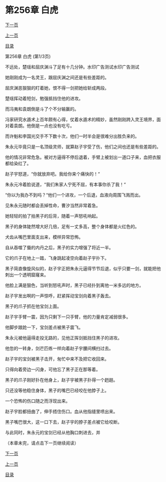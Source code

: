<h1>第256章    白虎</h1>
            <div><p><a href="./766_%E7%AC%AC256%E7%AB%A0_%E7%99%BD%E8%99%8E.md">下一页</a></p><p><a href="./764_%E7%AC%AC255%E7%AB%A0_%E5%A4%A9%E7%9F%9B%E5%AF%B9%E5%9C%B0%E7%9B%BE.md">上一页</a></p><p><a href="../">目录</a></p></div>
            <div><p>第256章    白虎 (第1/3页)</p><p>不远处，楚瑶和屈庆渊斗了足有十几分钟。水印广告测试水印广告测试</p><p>她刚刚成为一名灵王，跟屈庆渊之间还是有些差距的。</p><p>屈庆渊恶狠狠的盯着她，恨不得一剑把她给斩成两段。</p><p>楚瑶挥动着短剑，勉强抵挡住他的进攻。</p><p>而冯夷和袁朗倒是斗了个不分输赢的。</p><p>冯家研究水遁术上百年颇有心得，仗着水遁术的精妙，虽然刚刚跨入灵王境界，面对着袁朗。他倒是一点也没有吃亏。</p><p>而许魁和李国光交手不下数十次，他们一时半会是很难分出胜负来的。</p><p>朱永元毕竟只是一名顶级灵师，就算赵子宇受了伤，他们之间也还是有些差距的。</p><p>他的情况非常危急。被对方逼得不停后退着，手臂上被划出一道口子来，血把衣服都给染红了。</p><p>赵子宇怒道，“你就放弃吧。我给你来个痛快的！“</p><p>朱永元冷着脸说道，“我们朱家人宁死不屈，有本事你杀了我！“</p><p>“你以为我办不到吗？“他们一个进攻，一个后退，血液向周围飞溅而出。</p><p>见朱永元随时都会丢掉性命，曹汐当然非常着急。</p><p>她轻轻的拍了拍黑子的后背，随着一声怒吼响起。</p><p>黑子的身体陡然增大好几倍，足有一丈多高，整个身体都是火红色的。</p><p>犬齿从嘴巴里面支出来，模样异常恐怖。</p><p>自从吞噬了蜃的内丹之后，黑子的实力增强了将近一半。</p><p>它的爪子在地上一踏，飞身跳起凌空向着赵子宇扑下。</p><p>黑子简直像旋风似的，赵子宇正把朱永元逼得节节后退，似乎只要一剑，就能把他刺出一个透明窟窿来。</p><p>他脸上满是狠色，当听到怒吼声时，黑子已经扑到离他一米多远的地方。</p><p>赵子宇发出啊的一声惊呼，赶紧挥动宝剑向着黑子轰去。</p><p>黑子的爪子抓在他宝剑上面。</p><p>赵子宇手臂一震，因为只剩下一只手臂，他的力量肯定减弱很多。</p><p>他脚步踉跄一下，宝剑差点被黑子震飞。</p><p>朱永元被他逼得走投无路的，见他正挥剑抵挡住黑子的进攻。</p><p>他忽的一转身，剑芒匹练一样向着赵子宇腰间横扫过去。</p><p>赵子宇的宝剑被黑子击开，匆忙中来不及把它收回来。</p><p>只得向着旁边一闪身，可他忘了黑子正在那等着。</p><p>黑子的爪子刚好扑在他身上，赵子宇被黑子扑得一个趔趄。</p><p>只还没等他稳住身体，黑子的嘴巴已经咬在他脖子上。</p><p>一个恐怖的伤口随之而浮现出来。</p><p>赵子宇脸都扭曲了，伸手捂住伤口。血从他指缝里喷出来。</p><p>黑子嘴巴很大，这一口下去，赵子宇的脖子差点被它给咬断。</p><p>与此同时，朱永元的宝剑已经从他胸口刺进去，并</p><p>（本章未完，请点击下一页继续阅读）</p></div>
            <div><p><a href="./766_%E7%AC%AC256%E7%AB%A0_%E7%99%BD%E8%99%8E.md">下一页</a></p><p><a href="./764_%E7%AC%AC255%E7%AB%A0_%E5%A4%A9%E7%9F%9B%E5%AF%B9%E5%9C%B0%E7%9B%BE.md">上一页</a></p><p><a href="../">目录</a></p></div>